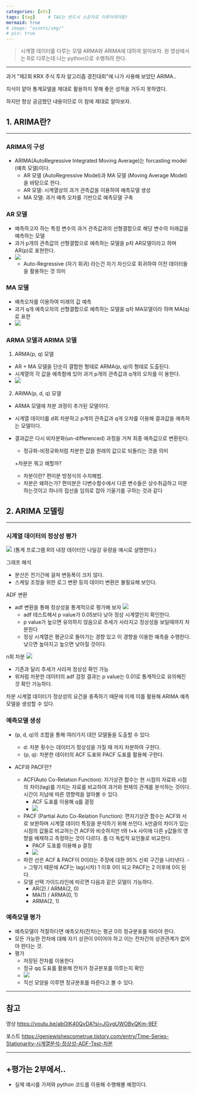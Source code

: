 ```yaml
---
categories: [etc]
tags: [tag]		# TAG는 반드시 소문자로 이루어져야함!
mermaid: true
# image: "assets/img/"
# pin: true
---
```

> 시계열 데이터를 다루는 모델 ARMA와 ARIMA에 대하여 알아보자. 원 영상에서는 R로 다루는데 나는 python으로 수행하려 한다.
---

과거 "제2회 KRX 주식 투자 알고리즘 경진대회"에 나가 사용해 보았던 ARIMA..

지식이 얕아 통계모델을 제대로 활용하지 못해 좋은 성적을 거두지 못하였다.

하지만 항상 궁금했던 내용이므로  이 참에 제대로 알아보자.


## 1. ARIMA란?

---

### ARIMA의 구성
- ARIMA(AutoRegressive Integrated Moving Average)는 forcasting model (예측 모델)이다.
	- AR 모델 (AutoRegressive Model)과 MA 모델 (Moving Average Model)을 바탕으로 한다.
	- AR 모델: 시계열상의 과거 관측값을 이용하여 예측모델 생성
	- MA 모델: 과거 예측 오차를 기반으로 예측모델 구축
### AR 모델
- 예측하고자 하는 특정 변수의 과거 관측값과의 선형결합으로 해당 변수의 미래값을 예측하는 모델
- 과거 p개의 관측값의 선형결합으로 예측하는 모델을 p차 AR모델이라고 하며 AR(p)로 표현한다.
- ![](https://i.imgur.com/SUaHZRx.png)
	- Auto-Regressive (자기 회귀) 라는건 자기 자신으로 회귀하여 이전 데이터들을 활용하는 것 의미

### MA 모델
- 예측오차를 이용하여 미래의 값 예측
- 과거 q개 예측오차의 선형결합으로 예측하는 모델을 q차 MA모델이라 하며 MA(q)로 표현
- ![](https://i.imgur.com/TADZ8KR.png)

### ARMA 모델과 ARIMA 모델
1. ARMA(p, q) 모델
- AR + MA 모델을 단순히 결합한 형태로 ARMA(p, q)의 형태로 도출된다.
- 시계열의 각 값을 예측함에 있어 과거 p개의 관측값과 q개의 오차를 이 용한다.
- ![](https://i.imgur.com/6NmTgb6.png)

2. ARIMA(p, d, q) 모델
- ARMA 모델에 차분 과정이 추가된 모델이다.
- 시계열 데이터를 d회 차분하고 p개의 관측값과 q개 오차를 이용해 결과값을 예측하는 모델이다.
- 결과값은 다시 비차분화(un-differenced) 과정을 거쳐 최종 예측값으로 변환된다.
	- 정규화-비정규화처럼 차분한 값을 원래의 값으로 되돌리는 것을 의미

	+차분은 뭐고 왜할까?
	- 차분이란? 편미분 방정식의 수치해법. 
	- 차분은 왜하는가? 편미분은 다변수함수에서 다른 변수들은 상수취급하고 미분하는것이고 하나의 접선을 임의로 잡아 기울기를 구하는 것과 같다

## 2.  ARIMA 모델링

---

### 시계열 데이터의 정상성 평가

![](https://i.imgur.com/l1ucZ4d.png)
(통계 프로그램 R의 내장 데이터인 나일강 유량을 예시로 설명한다.)

그래프 해석
- 분산은 전기간에 걸쳐 변동폭이 크지 않다.
- 스케일 조정을 위한 로그 변환 등의 데이터 변환은 불필요해 보인다.

ADF 변환
- adf 변환을 통해 정상성을 통계적으로 평가해 보자
	![](https://i.imgur.com/WQqVKKM.png)
	-  adf 테스트해서 p value가 0.05보다 낮아 정상 시계열인지 확인한다.
	- p value가 높으면 유의하지 않음으로 추세가 사라지고 정상성을 보일때까지 차분한다
	- 정상 시계열은 평균으로 돌아가는 경향 있고 이 경향을 이용한 예측을 수행한다. 낮으면 높아지고 높으면 낮아질 것이다.

n회 차분
![](https://i.imgur.com/42053qC.png)
- 기존과 달리 추세가 사라져 정상성 확인 가능
- 위처럼 차분한 데이터의 adf 검정 결과는 p value는 0.01로 통계적으로 유의해진 것 확인 가능하다.

차분 시계열 데이터가 정상성의 요건을 충족하기 때문에 이제 이를 활용해 ARIMA 예측 모델을 생성할 수 있다.

### 예측모델 생성
- (p, d, q)의 조합을 통해 여러가지 대안 모델들을 도출할 수 있다.
	- d: 차분 횟수는 데이터가 정상성을 가질 때 까지 차분하여 구한다.
	- (p, q): 차분한 데이터의 ACF 도표와 PACF 도표를 활용해 구한다.

- ACF와 PACF란?
	- ACF(Auto Co-Relation Function): 자기상관 함수는 현 시점의 자료와 시점의 차이(lag)를 가지는 자료를 비교하여 과거와 현재의 관계를 분석하는 것이다. 시간이 지남에 따른 영향력을 알아볼 수 있다.
		- ACF 도표를 이용해 q를 결정
		-  ![](https://i.imgur.com/42fvN8p.png)
	- PACF (Partial Auto Co-Relation Function): 편자기상관 함수는 ACF와 서로 보완하며 시계열 데이터 특징을 분석하기 위해 쓰인다. k만큼의 차이가 있는 시점의 값들로 비교하는건 ACF와 비슷하지만 t와 t+k 사이에 다른 y값들의 영향을 배제하고 측정하는 것이 다르다. 좀 더 독립적 요인들로 비교한다.
		- PACF 도표를 이용해 p 결정
		- ![](https://i.imgur.com/O9PEZLJ.png)
	- 파란 선은 ACF & PACF이 0이라는 주장에 대한 95% 신뢰 구간을 나타낸다.
		-> 그렇기 때문에 ACF는 lag(시차) 1 이후 0이 되고 PACF는 2 이후에 0이 된다.
	- 모델 선택 가이드라인에 따르면 다음과 같은 모델이 가능하다.
		- AR(2) / ARMA(2, 0)
		- MA(1) / ARMA(0, 1)
		- ARMA(2, 1) 

### 예측모델 평가
- 예측모델이 적절하다면 예측오차(잔차)는 평균 0의 정규분포를 따라야 한다.
- 모든 가능한 잔차에 대해 자기 상관이 0이어야 하고 이는 잔차간의 상관관계가 없어야 한다는 것.
- 평가
	- 저장된 잔차를 이용한다
	- 정규 qq 도표를 활용해 잔차가 정규분포를 이루는지 확인
	- ![](https://i.imgur.com/rI3Ur6V.png)
	- 직선 모양을 이루면 정규분포를 따른다고 볼 수 있다.

---

## 참고 

영상
https://youtu.be/abOIK40QvDA?si=JGvgUWOBvQKm-9EF

포스트
https://geniewishescometrue.tistory.com/entry/Time-Series-Stationarity-시계열분석-정상성-ADF-Test-차분

---

## +평가는 2부에서..
- 실제 예시를 가져와 python 코드를 이용해 수행해볼 예정이다.